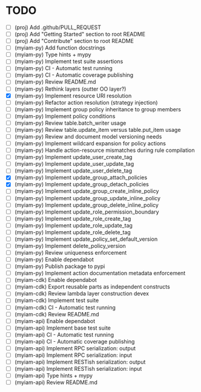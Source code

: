 # TODO

- [ ] (proj) Add .github/PULL_REQUEST
- [ ] (proj) Add "Getting Started" section to root README
- [ ] (proj) Add "Contribute" section to root README
- [ ] (myiam-py) Add function docstrings
- [ ] (myiam-py) Type hints + mypy
- [ ] (myiam-py) Implement test suite assertions
- [ ] (myiam-py) CI - Automatic test running
- [ ] (myiam-py) CI - Automatic coverage publishing
- [ ] (myiam-py) Review README.md
- [ ] (myiam-py) Rethink layers (outter OO layer?)
- [x] (myiam-py) Implement resource URI resolution
- [ ] (myiam-py) Refactor action resolution (strategy injection)
- [ ] (myiam-py) Implement group policy inheritance to group members
- [ ] (myiam-py) Implement policy conditions
- [ ] (myiam-py) Review table.batch_writer usage
- [ ] (myiam-py) Review table.update_item versus table.put_item usage
- [ ] (myiam-py) Review and document model versioning needs
- [ ] (myiam-py) Implement wildcard expansion for policy actions
- [ ] (myiam-py) Handle action-resource mismatches during rule compilation
- [ ] (myiam-py) Implement update_user_create_tag
- [ ] (myiam-py) Implement update_user_update_tag
- [ ] (myiam-py) Implement update_user_delete_tag
- [x] (myiam-py) Implement update_group_attach_policies
- [x] (myiam-py) Implement update_group_detach_policies
- [ ] (myiam-py) Implement update_group_create_inline_policy
- [ ] (myiam-py) Implement update_group_update_inline_policy
- [ ] (myiam-py) Implement update_group_delete_inline_policy
- [ ] (myiam-py) Implement update_role_permission_boundary
- [ ] (myiam-py) Implement update_role_create_tag
- [ ] (myiam-py) Implement update_role_update_tag
- [ ] (myiam-py) Implement update_role_delete_tag
- [ ] (myiam-py) Implement update_policy_set_default_version
- [ ] (myiam-py) Implement delete_policy_version
- [ ] (myiam-py) Review uniqueness enforcement
- [ ] (myiam-py) Enable dependabot
- [ ] (myiam-py) Publish package to pypi
- [ ] (myiam-py) Implement action documentation metadata enforcement
- [ ] (myiam-cdk) Enable dependabot
- [ ] (myiam-cdk) Export reusable parts as independent constructs
- [ ] (myiam-cdk) Review lambda layer construction devex
- [ ] (myiam-cdk) Implement test suite
- [ ] (myiam-cdk) CI - Automatic test running
- [ ] (myiam-cdk) Review README.md
- [ ] (myiam-api) Enable dependabot
- [ ] (myiam-api) Implement base test suite
- [ ] (myiam-api) CI - Automatic test running
- [ ] (myiam-api) CI - Automatic coverage publishing
- [ ] (myiam-api) Implement RPC serialization: output
- [ ] (myiam-api) Implement RPC serialization: input
- [ ] (myiam-api) Implement RESTish serialization: output
- [ ] (myiam-api) Implement RESTish serialization: input
- [ ] (myiam-api) Type hints + mypy
- [ ] (myiam-api) Review README.md
